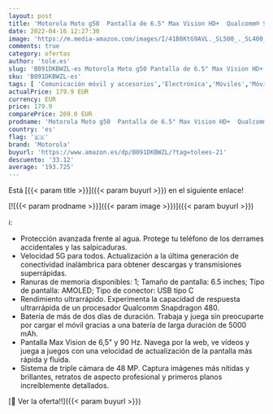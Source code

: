 ```yaml
---
layout: post
title: 'Motorola Moto g50  Pantalla de 6.5" Max Vision HD+  Qualcomm® Snapdragon™ 480 2.0 GHz octa-core  cámara triple de 48MP  batería de 5000 mAH  Dual SIM  4/128GB  Android 11   Gris [Versión ES/PT]'
date: 2022-04-16 12:27:30
image: 'https://m.media-amazon.com/images/I/41B8KtG9AVL._SL500_._SL400_.jpg'
comments: true
category: ofertas
author: 'tole.es'
slug: 'B091DKBWZL-es Motorola Moto g50 Pantalla de 6.5" Max Vision HD+...'
sku: 'B091DKBWZL-es'
tags: [ 'Comunicación móvil y accesorios','Electrónica','Móviles','Móviles y smartphones libres','android','motorola','🇪🇸', ]
actualPrice: 179.9 EUR
currency: EUR
price: 179.9
comparePrice: 269.0 EUR
prodname: 'Motorola Moto g50  Pantalla de 6.5" Max Vision HD+  Qualcomm® Snapdragon™ 480 2.0 GHz octa-core  cámara triple de 48MP  batería de 5000 mAH  Dual SIM  4/128GB  Android 11   Gris [Versión ES/PT]'
country: 'es'
flag: '🇪🇸'
brand: 'Motorola'
buyurl: 'https://www.amazon.es/dp/B091DKBWZL/?tag=tolees-21'
descuento: '33.12'
average: '193.725'
---
```


Está [{{< param title >}}]({{< param buyurl >}}) en el siguiente enlace!

[![{{< param prodname >}}]({{< param image >}})]({{< param buyurl >}})

ℹ️:

- Protección avanzada frente al agua. Protege tu teléfono de los derrames accidentales y las salpicaduras.
- Velocidad 5G para todos. Actualización a la última generación de conectividad inalámbrica para obtener descargas y transmisiones superrápidas.
- Ranuras de memoria disponibles: 1; Tamaño de pantalla: 6.5 inches; Tipo de pantalla: AMOLED; Tipo de conector: USB tipo C
- Rendimiento ultrarrápido. Experimenta la capacidad de respuesta ultrarrápida de un procesador Qualcomm Snapdragon 480.
- Batería de más de dos días de duración. Trabaja y juega sin preocuparte por cargar el móvil gracias a una batería de larga duración de 5000 mAh.
- Pantalla Max Vision de 6,5" y 90 Hz. Navega por la web, ve vídeos y juega a juegos con una velocidad de actualización de la pantalla más rápida y fluida.
- Sistema de triple cámara de 48 MP. Captura imágenes más nítidas y brillantes, retratos de aspecto profesional y primeros planos increíblemente detallados.

[🛒 Ver la oferta!!]({{< param buyurl >}})

